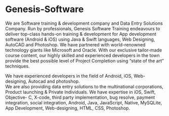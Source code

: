# Genesis-Software
We are Software training & development company and Data Entry Solutions Company.
Run by professionals, Genesis Software Training endeavours to deliver top-class hands-on training & development for App development software (Android & iOS) using Java & Swift languages, Web Designing, AutoCAD and Photoshop. We have partnered with world-renowned technology giants like Microsoft and Oracle. With our exclusive tailor-made course content, our highly skilled and experienced developers in the town provide the best possible level of Project Completion using “state of the art” techniques.



We have experienced developers in the field of Android, iOS, Web-designing, Autocad and photoshop.  
We are also providing data entry solutions to the multinational corporations, Product launching & Private Individuals.
We have expertise in iOS, Swift, Objective- C, X-code, third party implementation, bug resolve, payment integration, social integration, Android, Java, JavaScript, Native, MySQLite, App Development, Web-designing, HTML, CSS, Photoshop.
